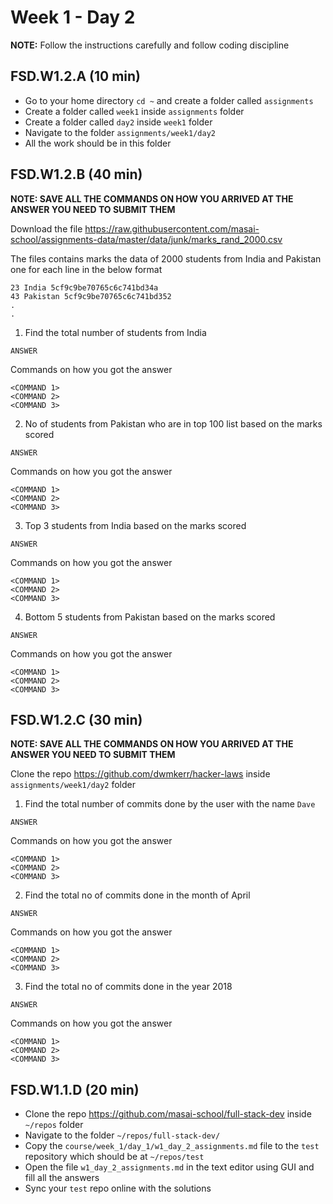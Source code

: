 # Week 1 - Day 2

**NOTE:** Follow the instructions carefully and follow coding discipline

## FSD.W1.2.A (10 min)

- Go to your home directory `cd ~` and create a folder called `assignments`   
- Create a folder called `week1` inside `assignments` folder  
- Create a folder called `day2` inside `week1` folder  
- Navigate to the folder `assignments/week1/day2` 
- All the work should be in this folder

## FSD.W1.2.B (40 min)

**NOTE: SAVE ALL THE COMMANDS ON HOW YOU ARRIVED AT THE ANSWER YOU NEED TO SUBMIT THEM**

Download the file https://raw.githubusercontent.com/masai-school/assignments-data/master/data/junk/marks_rand_2000.csv

The files contains marks the data of 2000 students from India and Pakistan one for each line in the below format

``` 
23 India 5cf9c9be70765c6c741bd34a
43 Pakistan 5cf9c9be70765c6c741bd352
.
.

```
1. Find the total number of students from India

```
ANSWER
```

Commands on how you got the answer

```
<COMMAND 1>
<COMMAND 2>
<COMMAND 3>
```
2. No of students from Pakistan who are in top 100 list based on the marks scored
```
ANSWER
```

Commands on how you got the answer

```
<COMMAND 1>
<COMMAND 2>
<COMMAND 3>
```
3. Top 3 students from India based on the marks scored
```
ANSWER
```

Commands on how you got the answer

```
<COMMAND 1>
<COMMAND 2>
<COMMAND 3>
```
4. Bottom 5 students from Pakistan based on the marks scored
```
ANSWER
```

Commands on how you got the answer

```
<COMMAND 1>
<COMMAND 2>
<COMMAND 3>
```

## FSD.W1.2.C (30 min)

**NOTE: SAVE ALL THE COMMANDS ON HOW YOU ARRIVED AT THE ANSWER YOU NEED TO SUBMIT THEM**

Clone the repo https://github.com/dwmkerr/hacker-laws inside `assignments/week1/day2` folder

1. Find the total number of commits done by the user with the name `Dave`

```
ANSWER
```

Commands on how you got the answer

```
<COMMAND 1>
<COMMAND 2>
<COMMAND 3>
```

2. Find the total no of commits done in the month of April

```
ANSWER
```
Commands on how you got the answer

```
<COMMAND 1>
<COMMAND 2>
<COMMAND 3>
```

3. Find the total no of commits done in the year 2018

```
ANSWER
```
Commands on how you got the answer

```
<COMMAND 1>
<COMMAND 2>
<COMMAND 3>
```

## FSD.W1.1.D (20 min)

- Clone the repo https://github.com/masai-school/full-stack-dev inside `~/repos` folder
- Navigate to the folder `~/repos/full-stack-dev/`
- Copy the `course/week_1/day_1/w1_day_2_assignments.md` file to the `test` repository which should be at `~/repos/test`
- Open the file `w1_day_2_assignments.md` in the text editor using GUI and fill all the answers
- Sync your `test` repo online with the solutions